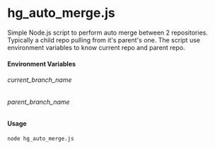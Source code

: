 # hg_auto_merge.js

Simple Node.js script to perform auto merge between 2 repositories. Typically a child repo pulling from it's parent's one.
The script use environment variables to know current repo and parent repo.

#### Environment Variables

###### current_branch_name
###### parent_branch_name

#### Usage

    node hg_auto_merge.js

